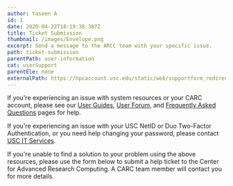 ```yaml
---
author: Yaseen A
id: 1
date: 2020-04-22T18:19:38.387Z
title: Ticket Submission
thumbnail: /images/Envelope.png
excerpt: Send a message to the ARCC team with your specific issue.
path: ticket-submission
parentPath: user-information
cat: userSupport
parentEle: none
externalPath: https://hpcaccount.usc.edu/static/web/supportform_redirect_dev.php
---
```

If you're experiencing an issue with system resources or your CARC account, please see our [User Guides](https://arcc-dev.usc.edu/user-information/user-guides), [User Forum](https://hpc-discourse.usc.edu/categories), and [Frequently Asked Questions](https://arcc-dev.usc.edu/user-information/frequently-asked-questions) pages for help.

If you're experiencing an issue with your USC NetID or Duo Two-Factor Authentication, or you need help changing your password, please contact [USC IT Services](https://itservices.usc.edu/self-help/).

If you're unable to find a solution to your problem using the above resources, please use the form below to submit a help ticket to the Center for Advanced Research Computing. A CARC team member will contact you for more details.